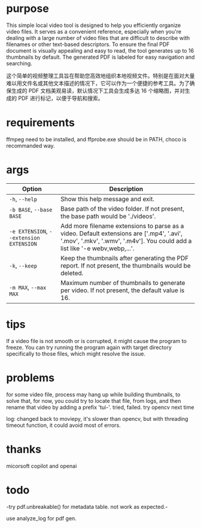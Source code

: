 # purpose

This simple local video tool is designed to help you efficiently organize video files. It serves as a convenient reference, especially when you're dealing with a large number of video files that are difficult to describe with filenames or other text-based descriptors. To ensure the final PDF document is visually appealing and easy to read, the tool generates up to 16 thumbnails by default. The generated PDF is labeled for easy navigation and searching.

这个简单的视频整理工具旨在帮助您高效地组织本地视频文件。特别是在面对大量难以用文件名或其他文本描述的情况下，它可以作为一个便捷的参考工具。为了确保生成的 PDF 文档美观易读，默认情况下工具会生成多达 16 个缩略图，并对生成的 PDF 进行标记，以便于导航和搜索。

# requirements

ffmpeg need to be installed, and ffprobe.exe should be in PATH, choco is recommanded way.

# args


| Option | Description  |
| ------ | ------------ |
| `-h`, `--help` | Show this help message and exit.  |
| `-b BASE`, `--base BASE` | Base path of the video folder. If not present, the base path would be './videos'.   |
| `-e EXTENSION`, `--extension EXTENSION` | Add more filename extensions to parse as a video. Default extensions are ['.mp4', '.avi', '.mov', '.mkv', '.wmv', '.m4v']. You could add a list like '-e webv,webp,...'. |
| `-k`, `--keep` | Keep the thumbnails after generating the PDF report. If not present, the thumbnails would be deleted. |
| `-m MAX`, `--max MAX` | Maximum number of thumbnails to generate per video. If not present, the default value is 16.   |



# tips

If a video file is not smooth or is corrupted, it might cause the program to freeze. You can try running the program again with target directory specifically to those files, which might resolve the issue.

# problems

for some video file, process may hang up while building thumbnails, to solve that, for now, you could try to locate that file, from logs, and then rename that video by adding a prefix 'tui-'. tried, failed. try opencv next time

log: changed back to moviepy, it's slower than opencv, but with threading timeout function, it could avoid most of errors.

# thanks

micorsoft copilot and openai

# todo

-try pdf.unbreakable() for metadata table. not work as expected.-

use analyze_log for pdf gen.

